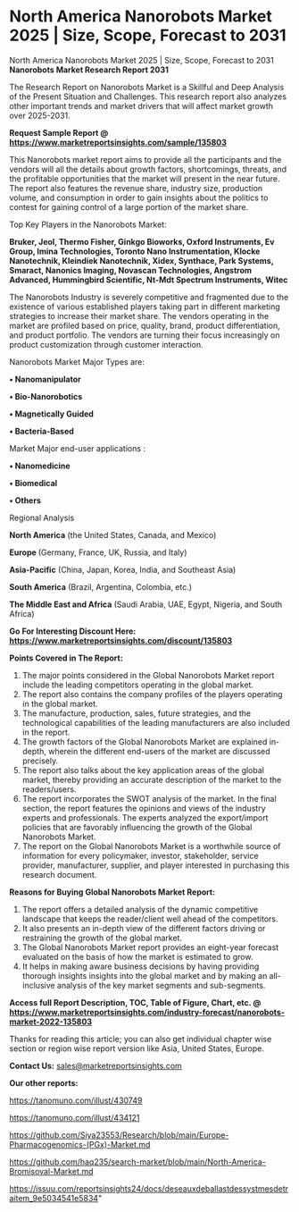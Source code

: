 # North America Nanorobots Market 2025 | Size, Scope, Forecast to 2031
North America Nanorobots Market 2025 | Size, Scope, Forecast to 2031
<strong>Nanorobots Market Research Report 2031</strong>

The Research Report on Nanorobots Market is a Skillful and Deep Analysis of the Present Situation and Challenges. This research report also analyzes other important trends and market drivers that will affect market growth over 2025-2031.

<strong>Request Sample Report @ <a href=https://www.marketreportsinsights.com/sample/135803>https://www.marketreportsinsights.com/sample/135803</a></strong>

This Nanorobots market report aims to provide all the participants and the vendors will all the details about growth factors, shortcomings, threats, and the profitable opportunities that the market will present in the near future. The report also features the revenue share, industry size, production volume, and consumption in order to gain insights about the politics to contest for gaining control of a large portion of the market share.

Top Key Players in the Nanorobots Market:

<strong>Bruker, Jeol, Thermo Fisher, Ginkgo Bioworks, Oxford Instruments, Ev Group, Imina Technologies, Toronto Nano Instrumentation, Klocke Nanotechnik, Kleindiek Nanotechnik, Xidex, Synthace, Park Systems, Smaract, Nanonics Imaging, Novascan Technologies, Angstrom Advanced, Hummingbird Scientific, Nt-Mdt Spectrum Instruments, Witec</strong>

The Nanorobots Industry is severely competitive and fragmented due to the existence of various established players taking part in different marketing strategies to increase their market share. The vendors operating in the market are profiled based on price, quality, brand, product differentiation, and product portfolio. The vendors are turning their focus increasingly on product customization through customer interaction.

Nanorobots Market Major Types are:

<strong>• Nanomanipulator

• Bio-Nanorobotics

• Magnetically Guided

• Bacteria-Based</strong>

Market Major end-user applications :

<strong>• Nanomedicine

• Biomedical

• Others</strong>

Regional Analysis

</u><strong><b>North America</b></strong> (the United States, Canada, and Mexico)

<strong><b>Europe </b></strong>(Germany, France, UK, Russia, and Italy)

<strong><b>Asia-Pacific</b></strong> (China, Japan, Korea, India, and Southeast Asia)

<strong><b>South America</b></strong> (Brazil, Argentina, Colombia, etc.)

<strong><b>The Middle East and Africa</b></strong> (Saudi Arabia, UAE, Egypt, Nigeria, and South Africa)

<strong>Go For Interesting Discount Here: <a href=https://www.marketreportsinsights.com/discount/135803>https://www.marketreportsinsights.com/discount/135803</a></strong>

<strong>Points Covered in The Report:</strong>
<ol>
  <li>The major points considered in the Global Nanorobots Market report include the leading competitors operating in the global market.</li>
  <li>The report also contains the company profiles of the players operating in the global market.</li>
  <li>The manufacture, production, sales, future strategies, and the technological capabilities of the leading manufacturers are also included in the report.</li>
  <li>The growth factors of the Global Nanorobots Market are explained in-depth, wherein the different end-users of the market are discussed precisely.</li>
  <li>The report also talks about the key application areas of the global market, thereby providing an accurate description of the market to the readers/users.</li>
  <li>The report incorporates the SWOT analysis of the market. In the final section, the report features the opinions and views of the industry experts and professionals. The experts analyzed the export/import policies that are favorably influencing the growth of the Global Nanorobots Market.</li>
  <li>The report on the Global Nanorobots Market is a worthwhile source of information for every policymaker, investor, stakeholder, service provider, manufacturer, supplier, and player interested in purchasing this research document.</li>
</ol>
<strong>Reasons for Buying Global Nanorobots Market Report:</strong>

<ol>
  <li>The report offers a detailed analysis of the dynamic competitive landscape that keeps the reader/client well ahead of the competitors.</li>
  <li>It also presents an in-depth view of the different factors driving or restraining the growth of the global market.</li>
  <li>The Global Nanorobots Market report provides an eight-year forecast evaluated on the basis of how the market is estimated to grow.</li>
  <li>It helps in making aware business decisions by having providing thorough insights insights into the global market and by making an all-inclusive analysis of the key market segments and sub-segments.</li>
</ol>
<strong>Access full Report Description, TOC, Table of Figure, Chart, etc. @ <a href=https://www.marketreportsinsights.com/industry-forecast/nanorobots-market-2022-135803>https://www.marketreportsinsights.com/industry-forecast/nanorobots-market-2022-135803</a></strong>


Thanks for reading this article; you can also get individual chapter wise section or region wise report version like Asia, United States, Europe.

<strong>Contact Us:</strong>
sales@marketreportsinsights.com

<strong>Our other reports:</strong>

<a href=https://tanomuno.com/illust/430749>https://tanomuno.com/illust/430749</a>

<a href=https://tanomuno.com/illust/434121>https://tanomuno.com/illust/434121</a>

<a href=https://github.com/Siya23553/Research/blob/main/Europe-Pharmacogenomics-(PGx)-Market.md>https://github.com/Siya23553/Research/blob/main/Europe-Pharmacogenomics-(PGx)-Market.md</a>

<a href=https://github.com/haq235/search-market/blob/main/North-America-Bromisoval-Market.md>https://github.com/haq235/search-market/blob/main/North-America-Bromisoval-Market.md</a>

<a href=https://issuu.com/reportsinsights24/docs/deseauxdeballastdessystmesdetraitem_9e5034541e5834>https://issuu.com/reportsinsights24/docs/deseauxdeballastdessystmesdetraitem_9e5034541e5834</a>"
